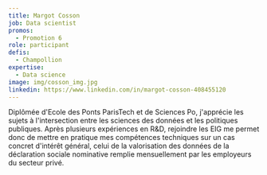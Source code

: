 ```yaml
---
title: Margot Cosson
job: Data scientist
promos:
  - Promotion 6
role: participant
defis:
  - Champollion
expertise:
  - Data science
image: img/cosson_img.jpg
linkedin: https://www.linkedin.com/in/margot-cosson-408455120
---
```


Diplômée d'Ecole des Ponts ParisTech et de Sciences Po, j'apprécie les sujets à l'intersection entre les sciences des données et les politiques publiques. Après plusieurs expériences en R&D, rejoindre les EIG me permet donc de mettre en pratique mes compétences techniques sur un cas concret d'intérêt général, celui de la valorisation des données de la déclaration sociale nominative remplie mensuellement par les employeurs du secteur privé.
